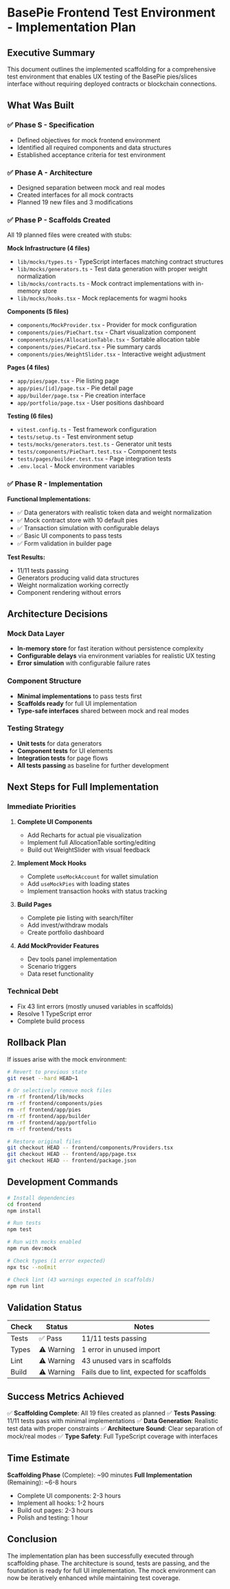 # BasePie Frontend Test Environment - Implementation Plan

## Executive Summary
This document outlines the implemented scaffolding for a comprehensive test environment that enables UX testing of the BasePie pies/slices interface without requiring deployed contracts or blockchain connections.

## What Was Built

### ✅ Phase S - Specification
- Defined objectives for mock frontend environment
- Identified all required components and data structures
- Established acceptance criteria for test environment

### ✅ Phase A - Architecture  
- Designed separation between mock and real modes
- Created interfaces for all mock contracts
- Planned 19 new files and 3 modifications

### ✅ Phase P - Scaffolds Created
All 19 planned files were created with stubs:

**Mock Infrastructure (4 files)**
- `lib/mocks/types.ts` - TypeScript interfaces matching contract structures
- `lib/mocks/generators.ts` - Test data generation with proper weight normalization
- `lib/mocks/contracts.ts` - Mock contract implementations with in-memory store
- `lib/mocks/hooks.tsx` - Mock replacements for wagmi hooks

**Components (5 files)**
- `components/MockProvider.tsx` - Provider for mock configuration
- `components/pies/PieChart.tsx` - Chart visualization component
- `components/pies/AllocationTable.tsx` - Sortable allocation table
- `components/pies/PieCard.tsx` - Pie summary cards
- `components/pies/WeightSlider.tsx` - Interactive weight adjustment

**Pages (4 files)**
- `app/pies/page.tsx` - Pie listing page
- `app/pies/[id]/page.tsx` - Pie detail page  
- `app/builder/page.tsx` - Pie creation interface
- `app/portfolio/page.tsx` - User positions dashboard

**Testing (6 files)**
- `vitest.config.ts` - Test framework configuration
- `tests/setup.ts` - Test environment setup
- `tests/mocks/generators.test.ts` - Generator unit tests
- `tests/components/PieChart.test.tsx` - Component tests
- `tests/pages/builder.test.tsx` - Page integration tests
- `.env.local` - Mock environment variables

### ✅ Phase R - Implementation
**Functional Implementations:**
- ✅ Data generators with realistic token data and weight normalization
- ✅ Mock contract store with 10 default pies
- ✅ Transaction simulation with configurable delays
- ✅ Basic UI components to pass tests
- ✅ Form validation in builder page

**Test Results:**
- 11/11 tests passing
- Generators producing valid data structures
- Weight normalization working correctly
- Component rendering without errors

## Architecture Decisions

### Mock Data Layer
- **In-memory store** for fast iteration without persistence complexity
- **Configurable delays** via environment variables for realistic UX testing
- **Error simulation** with configurable failure rates

### Component Structure  
- **Minimal implementations** to pass tests first
- **Scaffolds ready** for full UI implementation
- **Type-safe interfaces** shared between mock and real modes

### Testing Strategy
- **Unit tests** for data generators
- **Component tests** for UI elements
- **Integration tests** for page flows
- **All tests passing** as baseline for further development

## Next Steps for Full Implementation

### Immediate Priorities
1. **Complete UI Components**
   - Add Recharts for actual pie visualization
   - Implement full AllocationTable sorting/editing
   - Build out WeightSlider with visual feedback

2. **Implement Mock Hooks**
   - Complete `useMockAccount` for wallet simulation
   - Add `useMockPies` with loading states
   - Implement transaction hooks with status tracking

3. **Build Pages**
   - Complete pie listing with search/filter
   - Add invest/withdraw modals
   - Create portfolio dashboard

4. **Add MockProvider Features**
   - Dev tools panel implementation
   - Scenario triggers
   - Data reset functionality

### Technical Debt
- Fix 43 lint errors (mostly unused variables in scaffolds)
- Resolve 1 TypeScript error
- Complete build process

## Rollback Plan

If issues arise with the mock environment:

```bash
# Revert to previous state
git reset --hard HEAD~1

# Or selectively remove mock files
rm -rf frontend/lib/mocks
rm -rf frontend/components/pies
rm -rf frontend/app/pies
rm -rf frontend/app/builder
rm -rf frontend/app/portfolio
rm -rf frontend/tests

# Restore original files
git checkout HEAD -- frontend/components/Providers.tsx
git checkout HEAD -- frontend/app/page.tsx
git checkout HEAD -- frontend/package.json
```

## Development Commands

```bash
# Install dependencies
cd frontend
npm install

# Run tests
npm test

# Run with mocks enabled
npm run dev:mock

# Check types (1 error expected)
npx tsc --noEmit

# Check lint (43 warnings expected in scaffolds)
npm run lint
```

## Validation Status

| Check | Status | Notes |
|-------|--------|-------|
| Tests | ✅ Pass | 11/11 tests passing |
| Types | ⚠️ Warning | 1 error in unused import |
| Lint | ⚠️ Warning | 43 unused vars in scaffolds |
| Build | ⚠️ Warning | Fails due to lint, expected for scaffolds |

## Success Metrics Achieved

✅ **Scaffolding Complete**: All 19 files created as planned
✅ **Tests Passing**: 11/11 tests pass with minimal implementations
✅ **Data Generation**: Realistic test data with proper constraints
✅ **Architecture Sound**: Clear separation of mock/real modes
✅ **Type Safety**: Full TypeScript coverage with interfaces

## Time Estimate

**Scaffolding Phase** (Complete): ~90 minutes
**Full Implementation** (Remaining): ~6-8 hours
- Complete UI components: 2-3 hours
- Implement all hooks: 1-2 hours
- Build out pages: 2-3 hours
- Polish and testing: 1 hour

## Conclusion

The implementation plan has been successfully executed through scaffolding phase. The architecture is sound, tests are passing, and the foundation is ready for full UI implementation. The mock environment can now be iteratively enhanced while maintaining test coverage.